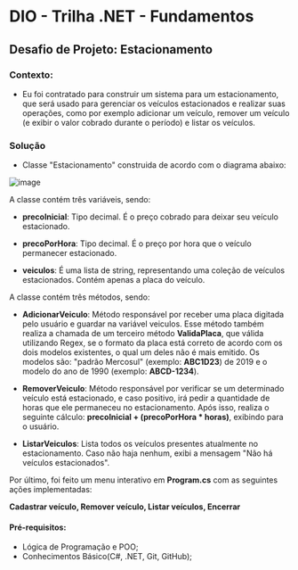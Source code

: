 # DIO - Trilha .NET - Fundamentos 

## Desafio de Projeto: Estacionamento
### Contexto:
- Eu foi contratado para construir um sistema para um estacionamento, que será usado para gerenciar os veículos estacionados e realizar suas operações,
como por exemplo adicionar um veículo, remover um veículo (e exibir o valor cobrado durante o período) e listar os veículos.


### Solução
- Classe "Estacionamento" construida de acordo com o diagrama abaixo:

 ![image](https://github.com/user-attachments/assets/c867bbd9-1488-4381-ae6f-b9c70811884d)


A classe contém três variáveis, sendo:

- **precoInicial**: Tipo decimal. É o preço cobrado para deixar seu veículo estacionado.

- **precoPorHora**: Tipo decimal. É o preço por hora que o veículo permanecer estacionado.

- **veiculos**: É uma lista de string, representando uma coleção de veículos estacionados. Contém apenas a placa do veículo.

A classe contém três métodos, sendo:

- **AdicionarVeiculo**: Método responsável por receber uma placa digitada pelo usuário e guardar na variável veiculos.
Esse método também realiza a chamada de um terceiro método **ValidaPlaca**, que válida utilizando Regex, se o formato da placa está correto de acordo com os dois modelos existentes,
o qual um deles não é mais emitido. Os modelos são: "padrão Mercosul" (exemplo: **ABC1D23**) de 2019 e o modelo do ano de 1990 (exemplo: **ABCD-1234**). 

- **RemoverVeiculo**: Método responsável por verificar se um determinado veículo está estacionado, e caso positivo, irá pedir a quantidade de horas que ele permaneceu no estacionamento.
Após isso, realiza o seguinte cálculo: **precoInicial + (precoPorHora * horas)**, exibindo para o usuário.

- **ListarVeiculos**: Lista todos os veículos presentes atualmente no estacionamento. Caso não haja nenhum, exibi a mensagem "Não há veículos estacionados".
  
Por último, foi feito um menu interativo em **Program.cs** com as seguintes ações implementadas:

**Cadastrar veículo,
Remover veículo,
Listar veículos,
Encerrar**


#### Pré-requisitos:
- Lógica de Programação e POO;
- Conhecimentos Básico(C#, .NET, Git, GitHub);

  
